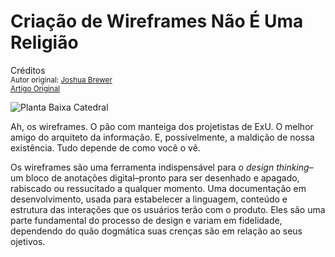 Criação de Wireframes Não É Uma Religião
========================================
Créditos<br/>
<small>Autor original: [Joshua Brewer](http://52weeksofux.com/)<br/>[Artigo Original](http://52weeksofux.com/post/866406780/wireframing-is-not-a-religion)</small>

![Planta Baixa Catedral](http://media.tumblr.com/tumblr_l67bcq6jOA1qz7ace.jpg "Planta Baixa Catedral")

Ah, os wireframes. O pão com manteiga dos projetistas de ExU. O melhor amigo do arquiteto da informação. E, possívelmente, a maldição de nossa existência. Tudo depende de como você o vê.

Os wireframes são uma ferramenta indispensável para o *design thinking*&ndash;um bloco de anotações digital&ndash;pronto para ser desenhado e apagado, rabiscado ou ressucitado a qualquer momento. Uma documentação em desenvolvimento, usada para estabelecer a linguagem, conteúdo e estrutura das interações que os usuários terão com o produto. Eles são uma parte fundamental do processo de design e variam em fidelidade, dependendo do quão dogmática suas crenças são em relação ao seus ojetivos.